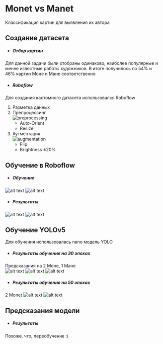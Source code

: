 # Monet vs Manet
Классификация картин для выявления их автора
## Создание датасета
* ##### Отбор картин 
Для данной задачи были отобраны одинаково, наиболее популярные и менее известные работы художников. 
В итоге получилось по 54% и 46% картин Моне и Мане соответственно
* ##### Roboflow
Для создания кастомного датасета использовался Roboflow
1. Разметка данных
2. Препроцессинг<br>
![preprocessing](<preprocessing.png>)
   * Auto-Orient
   * Resize
3. Аугментация<br>
![augmentation](<augmentation.png>)
    * Flip
    * Brightness ±20% 
## Обучение в Roboflow
* ##### Обучение
![alt text](roboflow_training1.png)
![alt text](roboflow_training2.png)
* ##### Результаты
![alt text](roboflow_results1.png)
![alt text](roboflow_results2.png)
## Обучение YOLOv5
Для обучения использовалась nano модель YOLO
* ##### Результаты обучения на 30 эпохах
Предсказания на 2 Моне, 1 Мане<br>
![alt text](test_image2(30epochs).png) ![alt text](test_image0(30epochs).png) ![alt text](test_image1(30epochs).png)
* ##### Результаты обучения на 50 эпохах
2 Monet
![alt text](test_image0(50epochs).png) ![alt text](test_image1(50epochs).png)
## Предсказания модели
* ##### Результаты
Похоже, что, переобучение :(





